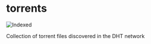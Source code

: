 torrents 
========
![Indexed](https://img.shields.io/badge/indexed-229463-blue)

Collection of torrent files discovered in the DHT network
